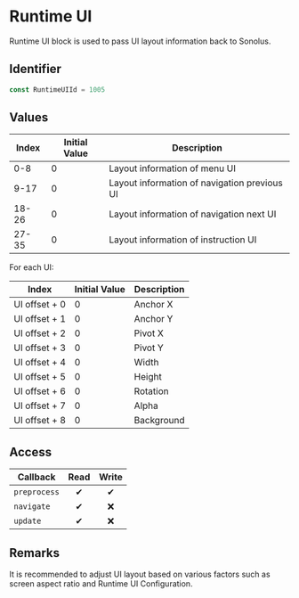 # Runtime UI

Runtime UI block is used to pass UI layout information back to Sonolus.

## Identifier

```ts
const RuntimeUIId = 1005
```

## Values

| Index | Initial Value | Description                                  |
| ----- | ------------- | -------------------------------------------- |
| 0-8   | 0             | Layout information of menu UI                |
| 9-17  | 0             | Layout information of navigation previous UI |
| 18-26 | 0             | Layout information of navigation next UI     |
| 27-35 | 0             | Layout information of instruction UI         |

For each UI:

| Index         | Initial Value | Description |
| ------------- | ------------- | ----------- |
| UI offset + 0 | 0             | Anchor X    |
| UI offset + 1 | 0             | Anchor Y    |
| UI offset + 2 | 0             | Pivot X     |
| UI offset + 3 | 0             | Pivot Y     |
| UI offset + 4 | 0             | Width       |
| UI offset + 5 | 0             | Height      |
| UI offset + 6 | 0             | Rotation    |
| UI offset + 7 | 0             | Alpha       |
| UI offset + 8 | 0             | Background  |

## Access

| Callback     | Read | Write |
| ------------ | :--: | :---: |
| `preprocess` |  ✔   |   ✔   |
| `navigate`   |  ✔   |  ❌   |
| `update`     |  ✔   |  ❌   |

## Remarks

It is recommended to adjust UI layout based on various factors such as screen aspect ratio and Runtime UI Configuration.

